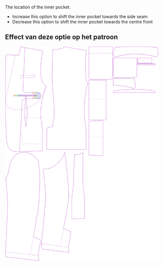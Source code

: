 The location of the inner pocket.

-   Increase this option to shift the inner pocket towards the side seam
-   Decrease this option to shift the inner pocket towards the centre front

## Effect van deze optie op het patroon

![This image shows the effect of this option by superimposing several variants that have a different value for this option](jaeger_innerpocketplacement_sample.svg "Effect of this option on the pattern")
